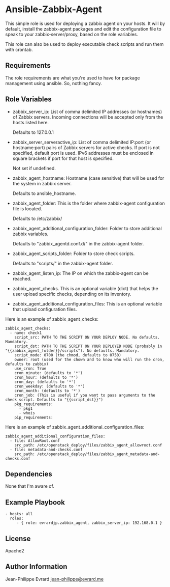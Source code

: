 Ansible-Zabbix-Agent
====================

This simple role is used for deploying a zabbix agent on your hosts.
It will by default, install the zabbix-agent packages and edit the
configuration file to speak to your zabbix-server/proxy, based on
the role variables.

This role can also be used to deploy executable check scripts
and run them with crontab.

Requirements
------------

The role requirements are what you're used to have for package management using ansible. So, nothing fancy.

Role Variables
--------------

*   zabbix_server_ip: List of comma delimited IP addresses (or hostnames) of Zabbix servers.
    Incoming connections will be accepted only from the hosts listed here.

    Defaults to 127.0.0.1

*   zabbix_server_serveractive_ip: List of comma delimited IP:port (or hostname:port) pairs of Zabbix servers for active checks.
    If port is not specified, default port is used. IPv6 addresses must be enclosed in square brackets if port for that host is specified.

    Not set if undefined.

*   zabbix_agent_hostname: Hostname (case sensitive) that will be used for the system in zabbix server.

    Defaults to ansible_hostname.

*   zabbix_agent_folder: This is the folder where zabbix-agent configuration file is located.

    Defaults to /etc/zabbix/

*   zabbix_agent_additional_configuration_folder: Folder to store additional zabbix variables.

    Defaults to "zabbix_agentd.conf.d/" in the zabbix-agent folder.

*   zabbix_agent_scripts_folder: Folder to store check scripts.

    Defaults to "scripts/" in the zabbix-agent folder.

*   zabbix_agent_listen_ip: The IP on which the zabbix-agent can be reached.
*   zabbix_agent_checks. This is an optional variable (dict) that helps the user upload specific checks, depending on its inventory.
*   zabbix_agent_additional_configuration_files: This is an optional variable that upload configuration files.

Here is an example of zabbix_agent_checks:

    zabbix_agent_checks:
      - name: check1
        script_src: PATH TO THE SCRIPT ON YOUR DEPLOY NODE. No defaults. Mandatory.
        script_dst: PATH TO THE SCRIPT ON YOUR DEPLOYED NODE (probably in "{{zabbix_agent_folder}}/scripts"). No defaults. Mandatory.
        script_mode: 0700 (the chmod, defaults to 0750)
        owner: root (used for the chown and to know who will run the cron, defaults to zabbix)
        use_cron: True
        cron_minute: (defaults to '*')
        cron_hour: (defaults to '*')
        cron_day: (defaults to '*')
        cron_weekday: (defaults to '*')
        cron_month: (defaults to '*')
        cron_job: (This is useful if you want to pass arguments to the check script. Defaults to "{{script_dst}}")
        pkg_requirements:
          - pkg1
          - whois
        pip_requirements:

Here is an example of zabbix_agent_additional_configuration_files:

    zabbix_agent_additional_configuration_files:
      - file: AllowRoot.conf
        src_path: /etc/openstack_deploy/files/zabbix_agent_allowroot.conf
      - file: metadata-and-checks.conf
        src_path: /etc/openstack_deploy/files/zabbix_agent_metadata-and-checks.conf

Dependencies
------------

None that I'm aware of.

Example Playbook
----------------

    - hosts: all
      roles:
         - { role: evrardjp.zabbix_agent, zabbix_server_ip: 192.168.0.1 }

License
-------

Apache2

Author Information
------------------

Jean-Philippe Evrard <jean-philippe@evrard.me>
